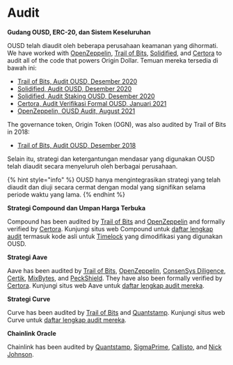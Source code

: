 # Audit

**Gudang OUSD, ERC-20, dan Sistem Keseluruhan**

OUSD telah diaudit oleh beberapa perusahaan keamanan yang dihormati. We have worked with [OpenZeppelin](https://openzeppelin.com),  [Trail of Bits](https://www.trailofbits.com), [Solidified](https://solidified.io), and [Certora](https://www.certora.com) to audit all of the code that powers Origin Dollar. Temuan mereka tersedia di bawah ini:

* [Trail of Bits, Audit OUSD, Desember 2020](https://github.com/OriginProtocol/security/blob/master/audits/Trail%20of%20Bits%20-%20Origin%20Dollar%20-%20Dec%202020.pdf)
* [Solidified, Audit OUSD, Desember 2020](https://github.com/OriginProtocol/security/blob/master/audits/Solidified%20-%20Origin%20Dollar%20-%20Dec%202020.pdf)
* [Solidified, Audit Staking OUSD, Desember 2020](https://github.com/OriginProtocol/security/blob/master/audits/Solidified%20-%20OGN%20Staking%20-%20Dec%202020.pdf)
* [Certora, Audit Verifikasi Formal OUSD, Januari 2021](https://www.certora.com/pubs/OriginFeb2021.pdf)
* [OpenZeppelin, OUSD Audit, August 2021](https://github.com/OriginProtocol/security/blob/master/audits/OpenZeppelin%20-%20Origin%20Dollar%20-%20October%202021.pdf)

The governance token, Origin Token (OGN), was also audited by Trail of Bits in 2018:

* [Trail of Bits, Audit OUSD, Desember 2018](https://github.com/OriginProtocol/security/blob/master/audits/Trail%20of%20Bits%20-%20Origin%20Marketplace%20and%20OGN%20Token%20-%20Nov%202018.pdf)

Selain itu, strategi dan ketergantungan mendasar yang digunakan OUSD telah diaudit secara menyeluruh oleh berbagai perusahaan.

{% hint style="info" %}
OUSD hanya mengintegrasikan strategi yang telah diaudit dan diuji secara cermat dengan modal yang signifikan selama periode waktu yang lama.
{% endhint %}

**Strategi Compound dan Umpan Harga Terbuka**

Compound has been audited by [Trail of Bits](https://www.trailofbits.com) and [OpenZeppelin](https://openzeppelin.com) and formally verified by [Certora](https://www.certora.com). Kunjungi situs web Compound untuk [daftar lengkap audit](https://compound.finance/docs/security#audits) termasuk kode asli untuk [Timelock](../smart-contracts/api/timelock.md) yang dimodifikasi yang digunakan OUSD.

**Strategi Aave**

Aave has been audited by [Trail of Bits](https://www.trailofbits.com), [OpenZeppelin](https://openzeppelin.com), [ConsenSys Diligence](https://consensys.net/diligence/), [Certik](https://certik.io), [MixBytes](https://mixbytes.io), and [PeckShield](https://peckshield.com). They have also been formally verified by [Certora](https://www.certora.com). Kunjungi situs web Aave untuk [daftar lengkap audit mereka](https://docs.aave.com/developers/security-and-audits).

**Strategi Curve**

Curve has been audited by [Trail of Bits](https://www.trailofbits.com) and [Quantstamp](https://quantstamp.com). Kunjungi situs web Curve untuk [daftar lengkap audit mereka](https://www.curve.fi/audits).

**Chainlink Oracle**

Chainlink has been audited by [Quantstamp](https://github.com/smartcontractkit/chainlink/tree/bafa91c), [SigmaPrime](https://github.com/smartcontractkit/chainlink/tree/cee356), [Callisto](https://gist.github.com/yuriy77k/c3a70d212a7f9ecda715252e45073158), and [Nick Johnson](https://github.com/smartcontractkit/chainlink/tree/5327f9).&#x20;

